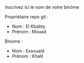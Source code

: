 Inscrivez ici le nom de votre binôme 

Propriétaire repo git :
- Nom : El Kbabty 
- Prénom : Mouad

Binome :
- Nom : Essouaid
- Prénom : Khalil